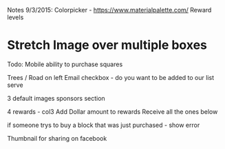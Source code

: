 Notes 9/3/2015:
Colorpicker - https://www.materialpalette.com/
Reward levels
# Stretch Image over multiple boxes

Todo:
Mobile ability to purchase squares

Trees / Road on left
Email checkbox - do you want to be added to our list serve

3 default images
sponsors section

4 rewards - col3
Add Dollar amount to rewards
Receive all the ones below

if someone trys to buy a block that was just purchased - show error

Thumbnail for sharing on facebook